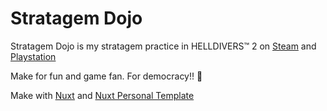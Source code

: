 # Stratagem Dojo
Stratagem Dojo is my stratagem practice in HELLDIVERS™ 2 on [Steam](https://store.steampowered.com/app/553850/HELLDIVERS_2/) and [Playstation](https://www.playstation.com/en-th/games/helldivers-2/)

Make for fun and game fan.
For democracy!! 🤝

Make with [Nuxt](https://nuxt.com/) and [Nuxt Personal Template](https://github.com/mjkodkks/nuxt3-vitesse-dkks)

